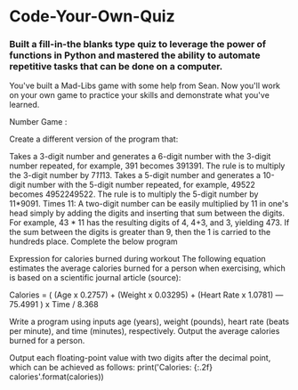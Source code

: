 # Code-Your-Own-Quiz
### Built a fill-in-the blanks type quiz to leverage the power of functions in Python and mastered the ability to automate repetitive tasks that can be done on a computer.


You've built a Mad-Libs game with some help from Sean. 
Now you'll work on your own game to practice your skills and demonstrate what you've learned.





Number Game :

Create a different version of the program that:

Takes a 3-digit number and generates a 6-digit number with the 3-digit number repeated, for example, 391 becomes 391391. The rule is to multiply the 3-digit number by 7*11*13.
Takes a 5-digit number and generates a 10-digit number with the 5-digit number repeated, for example, 49522 becomes 4952249522. The rule is to multiply the 5-digit number by 11*9091.
Times 11: A two-digit number can be easily multiplied by 11 in one's head simply by adding the digits and inserting that sum between the digits. For example, 43 * 11 has the resulting digits of 4, 4+3, and 3, yielding 473. If the sum between the digits is greater than 9, then the 1 is carried to the hundreds place. Complete the below program








Expression for calories burned during workout
The following equation estimates the average calories burned for a person when exercising, which is based on a scientific journal article (source):

Calories = ( (Age x 0.2757) + (Weight x 0.03295) + (Heart Rate x 1.0781) — 75.4991 ) x Time / 8.368

Write a program using inputs age (years), weight (pounds), heart rate (beats per minute), and time (minutes), respectively. Output the average calories burned for a person.

Output each floating-point value with two digits after the decimal point, which can be achieved as follows:
print('Calories: {:.2f} calories'.format(calories))
